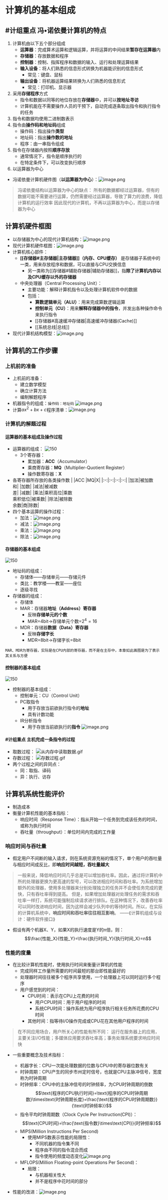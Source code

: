 # 计算机的基本组成
## #计组重点 冯•诺依曼计算机的特点
1. 计算机由以下五个部分组成
	- **运算器**：完成算术运算和逻辑运算，并将运算的中间结果**暂存在运算器**内
	- **存储器**：存放数据和程序
	- **控制器**：控制、指挥程序和数据的输入、运行和处理运算结果
	- **输入设备**：将人们熟悉的信息形式转换为机器能识别的信息形式
		- 常见：键盘、鼠标
	- **输出设备**：将机器运算结果转换为人们熟悉的信息形式
		- 常见：打印机、显示器
1. 采用**存储程序**方式
	- 指令和数据以同等的地位存放在**存储器**中，并可以**按地址寻访**
	- 计算机能在不需要操作人员的干预下，自动完成逐条取出指令和执行指令的任务
2. 指令和数据均使用二进制数表示
3. 指令由**操作码和地址码**组成
	- 操作码：指出操作**类型**
	- 地址码：指出**操作数的地址**
	- 程序：由一串指令组成
4. 指令在存储器内按照**顺序存放**
	- 通常情况下，指令是顺序执行的
	- 在特定条件下，可以改变执行顺序
5. 以运算器为中心
- 冯诺依曼计算机硬件图（**以运算器为中心**）：![image.png](https://raw.githubusercontent.com/alwaysmissin/picgo/main/20230306203845.png)
> 冯诺依曼结构以运算器为中心的缺点：
> 所有的数据都经过运算器，但有的数据可能不需要进行运算，仍然需要经过运算器，导致了算力的浪费，降低计算机的运行效率
> 因此现代的计算机，不再以运算器为中心，而是以存储器为中心

## 计算机硬件框图
- 以存储器为中心的现代计算机结构：![image.png](https://raw.githubusercontent.com/alwaysmissin/picgo/main/20230306210112.png)
- 现代计算机硬件框图：![image.png](https://raw.githubusercontent.com/alwaysmissin/picgo/main/20230306213745.png)
- 计算机核心部件：
	 -  **[[存储器#主存储器|主存储器]]（内存、CPU缓存）** 是存储器子系统中的一类，用来存放程序和数据，可以直接与CPU交换信息
		- 另一类称为[[存储器#辅助存储器|辅助存储器]]，指**除了计算机内存以及CPU缓存以外的存储器**
	- 中央处理器（Central Processing Unit）：
		- 主要功能：解释计算机指令以及处理计算机软件中的数据
		- 包括：
			- **算数逻辑单元（ALU）**：用来完成算数逻辑运算
			- **控制单元（CU）**：用来**解释存储器中的指令**，并发出各种操作命令来执行指令
			- [[存储器#高速缓冲存储器|高速缓冲存储器(Cache)]]
			- [[系统总线|总线]]
- 现代计算机结构模型：![image.png](https://raw.githubusercontent.com/alwaysmissin/picgo/main/20230306221738.png)

## 计算机的工作步骤
### 上机前的准备
- 上机前的准备：
	- 建立数学模型
	- 确立计算方法
	- 编制解题程序
- 机器指令的组成：`操作码：地址码`
![image.png](https://raw.githubusercontent.com/alwaysmissin/picgo/main/20230306222504.png)
- 计算$ax^2+bx+c$程序清单：![image.png](https://raw.githubusercontent.com/alwaysmissin/picgo/main/20230306222629.png)
### 计算机的解题过程
#### 运算器的基本组成及操作过程
- 运算器的组成：
	![150](https://raw.githubusercontent.com/alwaysmissin/picgo/main/20230306224129.png)
	- 3个寄存器：
		- 累加器：**ACC**（Accumulator）
		- 乘商寄存器：**MQ**（Multiplier-Quotient Register）
		- 操作数寄存器：**X**
- 各寄存器所存放的各类操作数
|  |ACC |MQ|X|
|:-:|:-:|:-:|:-:|
|加法|被加数<br>和|  |加数|
|减法|被减数<br>差|  |减数|
|乘法|乘积高位|乘数 <br>乘积低位|被乘数|
|除法|被除数 <br>余数|商|除数|
- 四个基本运算的操作过程：
	- 加法：![image.png](https://raw.githubusercontent.com/alwaysmissin/picgo/main/20230306231627.png)
	- 减法：![image.png](https://raw.githubusercontent.com/alwaysmissin/picgo/main/20230306231643.png)
	- 乘法：![image.png](https://raw.githubusercontent.com/alwaysmissin/picgo/main/20230306231655.png)
	- 除法：![image.png](https://raw.githubusercontent.com/alwaysmissin/picgo/main/20230306231707.png)

#### 存储器的基本组成
![150](https://raw.githubusercontent.com/alwaysmissin/picgo/main/20230306231738.png)
- 地址码的组成：
	- 存储体——存储单元——存储元件
	- 类比：教学楼——教室——座位
	- 逐级寻找
- 存储器的组成：
	- 存储体
	- MAR：存储器**地址（Address）寄存器**
		- 反映**存储单元的个数**
		- MAR=4bit->存储单元个数=$2^4=16$
	- MDR：存储器**数据（Data）寄存器**
		- 反映**存储字长**
		- MDR=8bit->存储字长=8bit
```ad-attention
MAR、MDR为寄存器，实际是在CPU内部的寄存器，而不是在主存中，本章如此画图是为了表示其关系与方便
```
#### 控制器的基本组成
![150](https://raw.githubusercontent.com/alwaysmissin/picgo/main/20230306232437.png)
- 控制器的基本组成：
	- 控制单元：CU（Control Unit）
	- PC取指令
		- 用于存放当前欲执行指令的**地址**
		- 具有计数功能
	- IR分析指令
		- 用于存放当前欲执行的**指令**
![image.png](https://raw.githubusercontent.com/alwaysmissin/picgo/main/20230306233003.png)
#### #计组重点 主机完成一条指令的过程
- 取数过程：
![从内存中读取数据.gif](https://raw.githubusercontent.com/alwaysmissin/picgo/main/%E4%BB%8E%E5%86%85%E5%AD%98%E4%B8%AD%E8%AF%BB%E5%8F%96%E6%95%B0%E6%8D%AE.gif)
- 存数过程：
![存数过程.gif](https://raw.githubusercontent.com/alwaysmissin/picgo/main/%E5%AD%98%E6%95%B0%E8%BF%87%E7%A8%8B.gif)
- 两个过程之间的异同点：
	- 同：取指、译码
	- 异：执行、访存

## 计算机系统性能评价
- 制造成本
- 衡量计算机性能的基本指标：
	- 响应时间（Response Time）：指从开始一个任务到完成该任务的时间，或称为执行时间
	- 吞吐量（throughput）：单位时间内完成的工作量
### 响应时间与吞吐量
- 假定用户不间断的输入请求，则在系统资源充裕的情况下，单个用户的吞吐量与相应时间成反比，即**响应时间越短，吞吐量越大**
> 一般来说，降低响应时间几乎总是可以增加吞吐率。因此，通过将计算机中所的处理器更换为更高速的型号，可以改进相应时间和吞吐率。为系统增加额外的处理器，使用多处理器来分别处理独立的任务并不会使任务完成的更快，只有吞吐率得到提高。
> 但是，如果增加处理器对处理任务的需求和吞吐率一样打，系统可能强制后续请求进行排队。在这种情况下，改善吞吐率可以同时改进响应时间，因为这样会减少队列中的等待时间。所以，在实际的计算机系统中，**响应时间和吞吐率往往相互影响**。
> ——⟪计算机组成与设计：硬件软件接口⟫
- 假设有两个机器X、Y，如果X的执行速度是Y的n倍，则：$$\frac{性能_X}{性能_Y}=\frac{执行时间_Y}{执行时间_X}=n$$

### 性能的度量
- 在比较计算机性能时，使用执行时间来衡量计算机的性能
	- 完成同样工作量所需要的时间最短的那台即性能最好的
	- 处理器时间往往被多个程序共享使用，一个处理器上可以同时运行多个程序
	- 用户感觉到的时间：
		- CPU时间：表示在CPU上花费的时间
			- 用户CPU时间：用于用户程序的时间
			- 系统CPU时间：操作系统为用户程序执行相关任务所花费的CPU时间
		- 其他时间：指等待I/O操作完成或CPU花在其他用户程序的时间
> 在不同应用场合，用户所关心的性能有所不同：
> 运行在服务器上的应用，主要关注I/O性能；多媒体应用要求吞吐率高；事务处理系统要求响应时间快

- 一些重要概念及技术指标：
	- 机器字长：CPU一次能处理数据的位数与CPU中的寄存器位数有关
	- 时钟周期：CPU产生的同步市州定时信号，也就是CPU主脉冲信号，宽度称为时钟周期
	- 时钟频率：CPU中的主脉冲信号的时钟频率，为CPU时钟周期的倒数$$\text{程序的CPU执行时间}=\text{程序的CPU时钟周期数}\times\text{时钟周期长度}=\frac{\text{程序的CPU时钟周期数}}{\text{时钟频率}}$$
	- 指令平均时钟周期数（Clock Cycle Per Instruction(CPI)）：$$\text{CPU时间}=\frac{\text{指令数}\times\text{CPI}}{时钟频率}$$
	- MIPS(Million Instructions Per Second)
		- 使用MIPS数表示性能的局限性：
			- 不同机器的指令集不同
			- 程序由不同的指令混合而成
			- 指令使用的频度动态变化![image.png](https://raw.githubusercontent.com/alwaysmissin/picgo/main/20230307131132.png)
	- MFLOPS(Million Floating-point Operations Per Second)：
		- 局限：
			- 与机器相关性大
			- 并不是程序中花时间的部分

- 性能的改进：![image.png](https://raw.githubusercontent.com/alwaysmissin/picgo/main/20230307130159.png)
